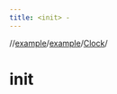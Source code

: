 ```yaml
---
title: <init> -
---
```

//[example](../../index.html)/[example](../index.html)/[Clock](index.html)/[<init>](-init-.html)



# init  

